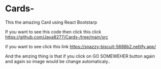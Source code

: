 # Cards-
This the amazing Card using React Bootstarp 

If you want to see this code then click this click <a href ="https://github.com/Jaya8277/Cards-/tree/main/src">https://github.com/Jaya8277/Cards-/tree/main/src</a>

if you want to see click this link <a href="https://snazzy-biscuit-5688b2.netlify.app/">https://snazzy-biscuit-5688b2.netlify.app/</a>

And the amzing thing is that if you click on GO SOMEWEHER button again and again so image would be change automaticaly..
